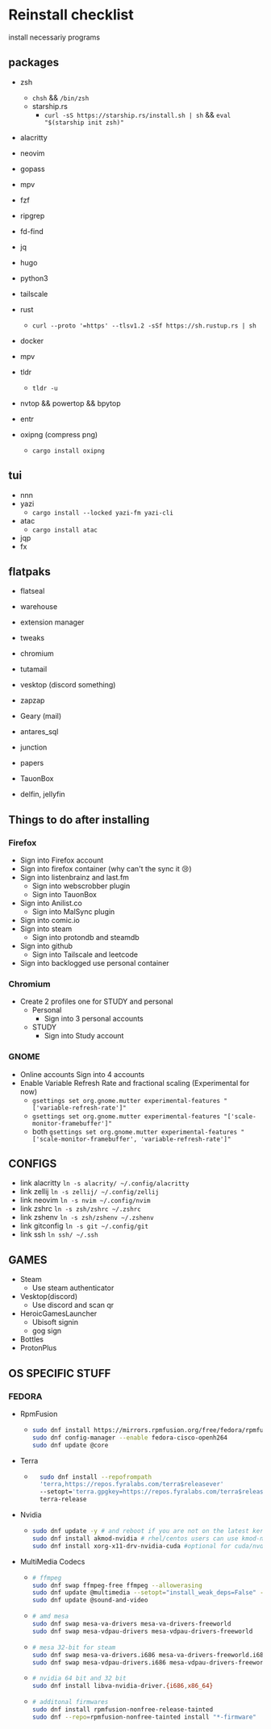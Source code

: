 # Reinstall checklist

install necessariy programs

## packages

- zsh
  - `chsh` && `/bin/zsh`
  - starship.rs
    - `curl -sS https://starship.rs/install.sh | sh` && `eval "$(starship init zsh)"`
- alacritty
- neovim
- gopass
- mpv

- fzf
- ripgrep
- fd-find
- jq
- hugo
- python3
- tailscale
- rust
  - `curl --proto '=https' --tlsv1.2 -sSf https://sh.rustup.rs | sh`
- docker
- mpv
- tldr
  - `tldr -u`
- nvtop && powertop && bpytop
- entr
- oxipng (compress png)
  - `cargo install oxipng`

## tui

- nnn
- yazi
  - `cargo install --locked yazi-fm yazi-cli`
- atac
  - `cargo install atac`
- jqp
- fx

## flatpaks

- flatseal
- warehouse
- extension manager
- tweaks
- chromium
- tutamail
- vesktop (discord something)
- zapzap
- Geary (mail)
- antares_sql

- junction
- papers
- TauonBox
- delfin, jellyfin

## Things to do after installing

### Firefox

- Sign into Firefox account
- Sign into firefox container (why can't the sync it :cry:)
- Sign into listenbrainz and last.fm
  - Sign into webscrobber plugin
  - Sign into TauonBox
- Sign into Anilist.co
  - Sign into MalSync plugin
- Sign into comic.io
- Sign into steam
  - Sign into protondb and steamdb
- Sign into github
  - Sign into Tailscale and leetcode
- Sign into backlogged use personal container

### Chromium

- Create 2 profiles one for STUDY and personal
  - Personal
    - Sign into 3 personal accounts
  - STUDY
    - Sign into Study account

### GNOME

- Online accounts Sign into 4 accounts
- Enable Variable Refresh Rate and fractional scaling (Experimental for now)
  - `gsettings set org.gnome.mutter experimental-features "['variable-refresh-rate']"`
  - `gsettings set org.gnome.mutter experimental-features "['scale-monitor-framebuffer']"`
  - both `gsettings set org.gnome.mutter experimental-features "['scale-monitor-framebuffer', 'variable-refresh-rate']"`

## CONFIGS

- link alacritty `ln -s alacrity/ ~/.config/alacritty`
- link zellij `ln -s zellij/ ~/.config/zellij`
- link neovim `ln -s nvim ~/.config/nvim`
- link zshrc `ln -s zsh/zshrc ~/.zshrc`
- link zshenv `ln -s zsh/zshenv ~/.zshenv`
- link gitconfig `ln -s git ~/.config/git`
- link ssh `ln ssh/ ~/.ssh`

## GAMES

- Steam
  - Use steam authenticator
- Vesktop(discord)
  - Use discord and scan qr
- HeroicGamesLauncher
  - Ubisoft signin
  - gog sign
- Bottles
- ProtonPlus

## OS SPECIFIC STUFF

### FEDORA

- RpmFusion

  - ```bash
    sudo dnf install https://mirrors.rpmfusion.org/free/fedora/rpmfusion-free-release-$(rpm -E %fedora).noarch.rpm https://mirrors.rpmfusion.org/nonfree/fedora/rpmfusion-nonfree-release-$(rpm -E %fedora).noarch.rpm
    sudo dnf config-manager --enable fedora-cisco-openh264
    sudo dnf update @core
    ```

- Terra

  - ```bash
      sudo dnf install --repofrompath
      'terra,https://repos.fyralabs.com/terra$releasever'
      --setopt='terra.gpgkey=https://repos.fyralabs.com/terra$releasever/key.asc'
      terra-release
    ```

- Nvidia

  - ```bash
    sudo dnf update -y # and reboot if you are not on the latest kernel
    sudo dnf install akmod-nvidia # rhel/centos users can use kmod-nvidia instead
    sudo dnf install xorg-x11-drv-nvidia-cuda #optional for cuda/nvdec/nvenc support
    ```

- MultiMedia Codecs

  - ```bash
    # ffmpeg
    sudo dnf swap ffmpeg-free ffmpeg --allowerasing
    sudo dnf update @multimedia --setopt="install_weak_deps=False" --exclude=PackageKit-gstreamer-plugin
    sudo dnf update @sound-and-video
    ```

  - ```bash
    # amd mesa
    sudo dnf swap mesa-va-drivers mesa-va-drivers-freeworld
    sudo dnf swap mesa-vdpau-drivers mesa-vdpau-drivers-freeworld
    ```

  - ```bash
    # mesa 32-bit for steam
    sudo dnf swap mesa-va-drivers.i686 mesa-va-drivers-freeworld.i686
    sudo dnf swap mesa-vdpau-drivers.i686 mesa-vdpau-drivers-freeworld.i686
    ```

  - ```bash
    # nvidia 64 bit and 32 bit
    sudo dnf install libva-nvidia-driver.{i686,x86_64}
    ```

  - ```bash
    # additonal firmwares
    sudo dnf install rpmfusion-nonfree-release-tainted
    sudo dnf --repo=rpmfusion-nonfree-tainted install "*-firmware"
    ```
